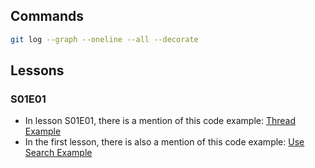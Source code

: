 ## Commands

```bash
git log --graph --oneline --all --decorate
```

## Lessons

### S01E01

- In lesson S01E01, there is a mention of this code example: [Thread Example](https://github.com/i-am-alice/3rd-devs/tree/main/thread)
- In the first lesson, there is also a mention of this code example: [Use Search Example](https://github.com/i-am-alice/3rd-devs/tree/main/use_search)
